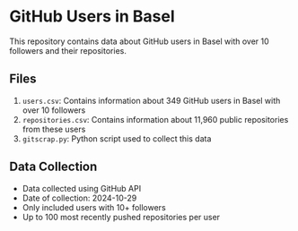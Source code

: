 # GitHub Users in Basel

This repository contains data about GitHub users in Basel with over 10 followers and their repositories.

## Files

1. `users.csv`: Contains information about 349 GitHub users in Basel with over 10 followers
2. `repositories.csv`: Contains information about 11,960 public repositories from these users
3. `gitscrap.py`: Python script used to collect this data

## Data Collection

- Data collected using GitHub API
- Date of collection: 2024-10-29
- Only included users with 10+ followers
- Up to 100 most recently pushed repositories per user
